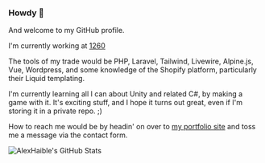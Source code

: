 ### Howdy 👋

And welcome to my GitHub profile.

I'm currently working at [1260](https://1260.dk)

The tools of my trade would be PHP, Laravel, Tailwind, Livewire, Alpine.js, Vue, Wordpress, and some knowledge of the Shopify platform, particularly their Liquid templating.

I'm currently learning all I can about Unity and related C#, by making a game with it. It's exciting stuff, and I hope it turns out great, even if I'm storing it in a private repo. ;)

How to reach me would be by headin' on over to [my portfolio site](https://alex.quest/contact) and toss me a message via the contact form.

![AlexHaible's GitHub Stats](https://github-readme-stats.vercel.app/api?username=alexhaible&count_private=true&hide=stars&theme=tokyonight)
